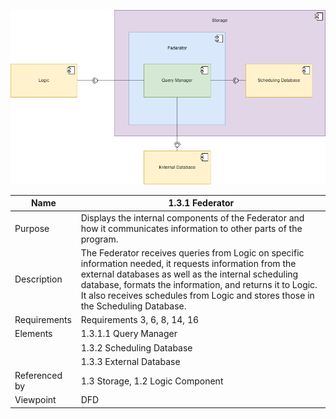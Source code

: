 ![1.3.1 Federator](TeamOneFiles/1.3.1%20Federator%20Diagram.png)

| Name | 1.3.1 Federator |
| ----------- | ----------- |
| Purpose | Displays the internal components of the Federator and how it communicates information to other parts of the program.  |
| Description | The Federator receives queries from Logic on specific information needed, it requests information from the external databases as well as the internal scheduling database, formats the information, and returns it to Logic. It also receives schedules from Logic and stores those in the Scheduling Database. |
| Requirements | Requirements 3, 6, 8, 14, 16 |
| Elements | 1.3.1.1 Query Manager |
|  | 1.3.2 Scheduling Database |
|  | 1.3.3 External Database |
| Referenced by | 1.3 Storage, 1.2 Logic Component |
| Viewpoint | DFD |
